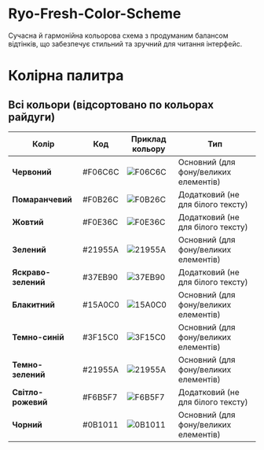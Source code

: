 # Ryo-Fresh-Color-Scheme
Сучасна й гармонійна кольорова схема з продуманим балансом відтінків, що забезпечує стильний та зручний для читання інтерфейс.
# Колірна палитра

## Всі кольори (відсортовано по кольорах райдуги)
| Колір       | Код       | Приклад кольору    | Тип                    |
|-------------|-----------|--------------------|------------------------|
| **Червоний** | #F06C6C   | ![F06C6C](https://via.placeholder.com/15/F06C6C/000000?text=+) | Основний (для фону/великих елементів) |
| **Помаранчевий** | #F0B26C   | ![F0B26C](https://via.placeholder.com/15/F0B26C/000000?text=+) | Додатковий (не для білого тексту) |
| **Жовтий**   | #F0E36C   | ![F0E36C](https://via.placeholder.com/15/F0E36C/000000?text=+) | Додатковий (не для білого тексту) |
| **Зелений**  | #21955A   | ![21955A](https://via.placeholder.com/15/21955A/000000?text=+) | Основний (для фону/великих елементів) |
| **Яскраво-зелений** | #37EB90   | ![37EB90](https://via.placeholder.com/15/37EB90/000000?text=+) | Додатковий (не для білого тексту) |
| **Блакитний**  | #15A0C0   | ![15A0C0](https://via.placeholder.com/15/15A0C0/000000?text=+) | Основний (для фону/великих елементів) |
| **Темно-синій** | #3F15C0   | ![3F15C0](https://via.placeholder.com/15/3F15C0/000000?text=+) | Основний (для фону/великих елементів) |
| **Темно-зелений** | #21955A   | ![21955A](https://via.placeholder.com/15/21955A/000000?text=+) | Основний (для фону/великих елементів) |
| **Світло-рожевий** | #F6B5F7   | ![F6B5F7](https://via.placeholder.com/15/F6B5F7/000000?text=+) | Додатковий (не для білого тексту) |
| **Чорний**   | #0B1011   | ![0B1011](https://via.placeholder.com/15/0B1011/000000?text=+) | Основний (для фону/великих елементів) |

